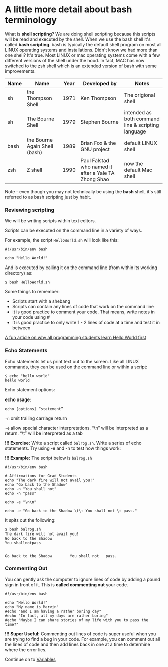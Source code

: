 # A little more detail about bash terminology

What is **shell scripting**? We are doing shell scripting because this scripts will be read and executed by the shell. When we use the bash shell it's called **bash scripting**. bash is typically the default shell program on most all LINUX operating systems and installations. Didn't know we had more than one shell? It's true. Most LINUX or mac operating systems come with a few different versions of the shell under the hood. In fact, MAC has now switched to the zsh shell which is an extended version of bash with some improvements.

| Name | Name | Year | Developed by | Notes |
|------|------|------|--------------|-------|
| sh | the Thompson Shell | 1971 | Ken Thompson | The origional shell | 
| sh | The Bourne Shell | 1979 | Stephen Bourne | intended as both command line & scripting language |
| bash | the Bourne Again Shell (bash) | 1989 | Brian Fox & the GNU project | default LINUX shell |
| zsh | Z shell | 1990 | Paul Falstad who named it after a Yale TA Zhong Shao | now the default Mac shell |

Note - even though you may not technically be using the **bash** shell, it's still referred to as bash scripting just by habit.

### Reviewing scripting

We will be writing scripts within text editors.

Scripts can be executed on the command line in a variety of ways.

For example, the script `HelloWorld.sh` will look like this:

```
#!/usr/bin/env bash
 
echo "Hello World!"
```

And is executed by calling it on the command line (from within its working directory) as:

```
$ bash HelloWorld.sh
```

Some things to remember:

- Scripts start with a shebang
- Scripts can contain any lines of code that work on the command line
- It is good practice to comment your code. That means, write notes in your code using #
- It is good practice to only write 1 - 2 lines of code at a time and test it in between

[A fun article on why all programming students learn Hello World first](https://slate.com/technology/2019/10/hello-world-history-programming.html#:~:text=Before%20long%2C%20writers%20of%20tutorial,you'd%20enjoy%20the%20syntax.)

### Echo Statements

Echo statements let us print text out to the screen. Like all LINUX commands, they can be used on the command line or within a script:

```
$ echo "hello world"
hello world
```

Echo statement options:

**echo usage:**

`echo [options] “statement”`

`-n` omit trailing carriage return

`-e` allow special character interpretations. “\n” will be interpreted as a return. “\t” will be interpreted as a tab

**!!! Exercise:** Write a script called `balrog.sh`. Write a series of echo statements. Try using -e and -n to test how things work:

**!!! Example:** The script below is `balrog.sh`

```
#!/usr/bin/env bash
 
# Affirmations for Grad Students
echo "The dark fire will not avail you!"
echo "Go back to the Shadow"
echo -n "You shall not"
echo -n "pass"
 
echo -e "\n\n"
 
echo -e "Go back to the Shadow \t\t You shall not \t pass."
```

It spits out the following: 

```
$ bash balrog.sh  
The dark fire will not avail you!
Go back to the Shadow
You shallnotpass


Go back to the Shadow 		 You shall not 	 pass.
```

### Commenting Out 

You can gently ask the computer to ignore lines of code by adding a pound sign in front of it. This is **called commenting out** your code.

```
#!/usr/bin/env bash
 
echo "Hello World!"
echo "My name is Marvin"
#echo "and I am having a rather boring day"
#echo "In fact, all my days are rather boring"
#echo "Maybe I can share stories of my life with you to pass the time?"
```

**!!! Super Useful:** Commenting out lines of code is super useful when you are trying to find a bug in your code. For example, you can comment out all the lines of code and then add lines back in one at a time to determine where the error lies.

Continue on to [Variables](3-4_Variables.md)
